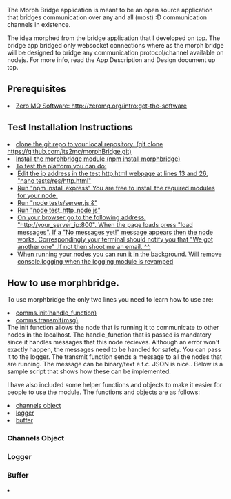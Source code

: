 The Morph Bridge application is meant to be an open source application that bridges communication over any and all (most) :D communication channels in existence.

The idea morphed from the bridge application that I developed on top. The bridge app bridged only websocket connections where as the morph bridge will be designed to bridge any communication protocol/channel available on nodejs.
For more info, read the App Description and Design document up top.  

<h2>Prerequisites</h2>
<u>
	<li>Zero MQ Software: http://zeromq.org/intro:get-the-software</li>
</u>

<h2>Test Installation Instructions</h2>
<u>
	<li>clone the git repo to your local repository. (git clone https://github.com/its2mc/morphBridge.git)</li>
	<li>Install the morphbridge module (npm install morphbridge)</li>
	<li>To test the platform you can do:
	<ul>
		<li>Edit the ip address in the test http.html webpage at lines 13 and 26. "nano tests/res/http.html"</li>
		<li>Run "npm install express" You are free to install the required modules for your node.</li>
		<li>Run "node tests/server.js &"</li>
		<li>Run "node test_http_node.js"</li>
		<li>On your browser go to the following address. "http://your_server_ip:800". When the page loads press "load messages". If a "No messages yet!" message appears then the node works. Correspondingly your terminal should notify you that "We got another one" .If not then shoot me an email. ^^.  </li>
		<li>When running your nodes you can run it in the background. Will remove console.logging when the logging module is revamped</li>
	</ul>
	</li>
</u>

<h2>How to use morphbridge.</h2>
<p>
	To use morphbridge the only two lines you need to learn how to use are:
	<u>
		<li>comms.init(handle_function)</li>
		<li>comms.transmit(msg)</li>
	</u>
	The init function allows the node that is running it to communicate to other nodes in the localhost. The handle_function that is passed is mandatory since it handles messages that this node recieves. Although an error won't exactly happen, the messages need to be handled for safety. You can pass it to the logger. The transmit function sends a message to all the nodes that are running. The message can be binary/text e.t.c. JSON is nice.. Below is a sample script that shows how these can be implemented.
</p>
<p>
	
</p>
<p>
	I have also included some helper functions and objects to make it easier for people to use the module. The functions and objects are as follows:
	<u>
		<li>channels object</li>
		<li>logger</li>
		<li>buffer</li>
	</u>
</p>
<p>
	<h3>Channels Object</h3>

</p>
<p>
	<h3>Logger</h3>
	
</p>
<p>
	<h3>Buffer</h3>
	
</p>
<u>
	<li></li>
</u>